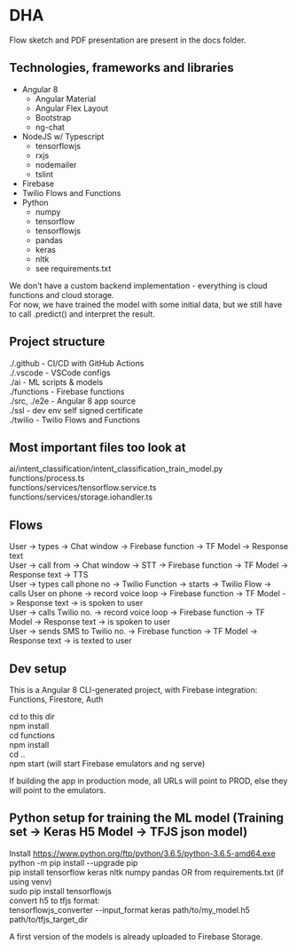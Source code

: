 # DHA

Flow sketch and PDF presentation are present in the docs folder.

## Technologies, frameworks and libraries

- Angular 8
  - Angular Material
  - Angular Flex Layout
  - Bootstrap
  - ng-chat
- NodeJS w/ Typescript
  - tensorflowjs
  - rxjs
  - nodemailer
  - tslint
- Firebase
- Twilio Flows and Functions
- Python
  - numpy
  - tensorflow
  - tensorflowjs
  - pandas
  - keras
  - nltk
  - see requirements.txt

We don't have a custom backend implementation - everything is cloud functions and cloud storage.  
For now, we have trained the model with some initial data, but we still have to call .predict() and interpret the result.

## Project structure

./.github - CI/CD with GitHub Actions  
./.vscode - VSCode configs  
./ai - ML scripts & models  
./functions - Firebase functions  
./src, ./e2e - Angular 8 app source  
./ssl - dev env self signed certificate  
./twilio - Twilio Flows and Functions

## Most important files too look at

ai/intent_classification/intent_classification_train_model.py  
functions/process.ts  
functions/services/tensorflow.service.ts  
functions/services/storage.iohandler.ts

## Flows

User -> types -> Chat window -> Firebase function -> TF Model -> Response text  
User -> call from -> Chat window -> STT -> Firebase function -> TF Model -> Response text -> TTS  
User -> types call phone no -> Twilio Function -> starts -> Twilio Flow -> calls User on phone -> record voice loop -> Firebase function -> TF Model -> Response text -> is spoken to user  
User -> calls Twilio no. -> record voice loop -> Firebase function -> TF Model -> Response text -> is spoken to user  
User -> sends SMS to Twilio no. -> Firebase function -> TF Model -> Response text -> is texted to user

## Dev setup

This is a Angular 8 CLI-generated project, with Firebase integration: Functions, Firestore, Auth

cd to this dir  
npm install  
cd functions  
npm install  
cd ..  
npm start (will start Firebase emulators and ng serve)

If building the app in production mode, all URLs will point to PROD, else they will point to the emulators.

## Python setup for training the ML model (Training set -> Keras H5 Model -> TFJS json model)

Install https://www.python.org/ftp/python/3.6.5/python-3.6.5-amd64.exe  
python -m pip install --upgrade pip  
pip install tensorflow keras nltk numpy pandas OR from requirements.txt (if using venv)  
sudo pip install tensorflowjs  
convert h5 to tfjs format:  
tensorflowjs_converter --input_format keras path/to/my_model.h5 path/to/tfjs_target_dir

A first version of the models is already uploaded to Firebase Storage.
